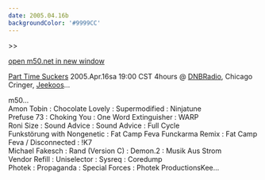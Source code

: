 ```yaml
---
date: 2005.04.16b
backgroundColor: '#9999CC'
---
```


\>>

[open m50.net in new window](http://m50.net/)

[Part Time Suckers](http://www.parttimesuckers.com/) 2005.Apr.16sa 19:00 CST 4hours @ [DNBRadio](http://www.dnbradio.com/), Chicago Cringer, [Jeekoos](http://www.jeekoos.com/)...  

m50...  
Amon Tobin : Chocolate Lovely : Supermodified : Ninjatune  
Prefuse 73 : Choking You : One Word Extinguisher : WARP  
Roni Size : Sound Advice : Sound Advice : Full Cycle  
Funkstörung with Nongenetic : Fat Camp Feva Funckarma Remix : Fat Camp Feva / Disconnected : !K7  
Michael Fakesch : Rand (Version C) : Demon.2 : Musik Aus Strom  
Vendor Refill : Uniselector : Sysreq : Coredump  
Photek : Propaganda : Special Forces : Photek ProductionsKee...